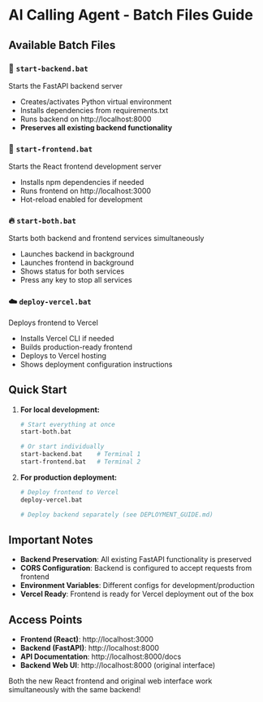 # AI Calling Agent - Batch Files Guide

## Available Batch Files

### 🚀 `start-backend.bat`
Starts the FastAPI backend server
- Creates/activates Python virtual environment
- Installs dependencies from requirements.txt
- Runs backend on http://localhost:8000
- **Preserves all existing backend functionality**

### 🎨 `start-frontend.bat` 
Starts the React frontend development server
- Installs npm dependencies if needed
- Runs frontend on http://localhost:3000
- Hot-reload enabled for development

### 🔥 `start-both.bat`
Starts both backend and frontend services simultaneously
- Launches backend in background
- Launches frontend in background
- Shows status for both services
- Press any key to stop all services

### ☁️ `deploy-vercel.bat`
Deploys frontend to Vercel
- Installs Vercel CLI if needed
- Builds production-ready frontend
- Deploys to Vercel hosting
- Shows deployment configuration instructions

## Quick Start

1. **For local development:**
   ```bash
   # Start everything at once
   start-both.bat
   
   # Or start individually
   start-backend.bat    # Terminal 1
   start-frontend.bat   # Terminal 2
   ```

2. **For production deployment:**
   ```bash
   # Deploy frontend to Vercel
   deploy-vercel.bat
   
   # Deploy backend separately (see DEPLOYMENT_GUIDE.md)
   ```

## Important Notes

- **Backend Preservation**: All existing FastAPI functionality is preserved
- **CORS Configuration**: Backend is configured to accept requests from frontend
- **Environment Variables**: Different configs for development/production
- **Vercel Ready**: Frontend is ready for Vercel deployment out of the box

## Access Points

- **Frontend (React)**: http://localhost:3000
- **Backend (FastAPI)**: http://localhost:8000  
- **API Documentation**: http://localhost:8000/docs
- **Backend Web UI**: http://localhost:8000 (original interface)

Both the new React frontend and original web interface work simultaneously with the same backend!